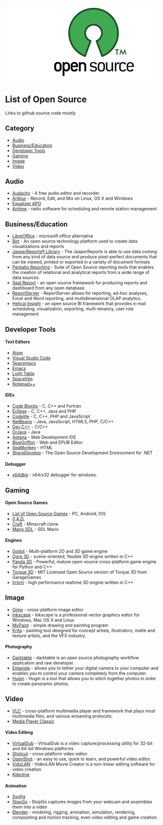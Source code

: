 ![](opensource-logo.png)

# List of Open Source
Links to github source code mostly

## Category
- [Audio](#audio)
- [Business/Education](#businesseducation)
- [Developer Tools](#developer-tools)
- [Gaming](#gaming)
- [Image](#image)
- [Video](#video)

## Audio
- [Audacity](http://www.audacityteam.org/) - A free audio editor and recorder. 
- [Ardour](https://ardour.org/) - Record, Edit, and Mix on Linux, OS X and Windows
- [Equalizer APO](https://sourceforge.net/projects/equalizerapo/)
- [Airtime](https://www.sourcefabric.org/en/airtime/) - radio software for scheduling and remote station management.

## Business/Education
- [LibreOffice](https://www.libreoffice.org/) - microsoft office alternative
- [Birt](http://www.eclipse.org/birt/) - An open source technology platform used to create data visualizations and reports
- [JasperReports® Library](http://community.jaspersoft.com/project/jasperreports-library) - The JasperReports is able to use data coming from any kind of data source and produce pixel-perfect documents that can be viewed, printed or exported in a variety of document formats
- [Pentaho Reporting](https://community.hds.com/docs/DOC-1009856) - Suite of Open Source reporting tools that enables the creation of relational and analytical reports from a wide range of data sources.
- [Seal Report](http://www.sealreport.org/) - an open source framework for producing reports and dashboard from any open database.
- [ReportServer](https://reportserver.net/en/) - ReportServer allows for reporting, ad-hoc analyses, Excel and Word reporting, and multidimensional OLAP analytics.
- [Helical Insight](http://helicalinsight.com/) - an open source BI framework that provides e-mail scheduling, visualization, exporting, multi-tenancy, user role management


## Developer Tools
#### Text Editors
- [Atom](https://github.com/atom/atom)
- [Visual Studio Code](https://github.com/Microsoft/vscode)
- [Spacemacs](https://github.com/syl20bnr/spacemacs)
- [Emacs](https://www.gnu.org/software/emacs/)
- [Light Table](https://github.com/LightTable/LightTable)
- [SpaceVim](https://github.com/SpaceVim/SpaceVim)
- [Notepad++](https://notepad-plus-plus.org/)

#### IDEs
- [Code Blocks](http://www.codeblocks.org/downloads) - C, C++ and Fortran 
- [Eclipse](https://www.eclipse.org/downloads/) - C, C++, Java and PHP
- [Codelite](https://codelite.org/) - C, C++, PHP and JavaScript
- [NetBeans](https://netbeans.org/) -  Java, JavaScript, HTML5, PHP, C/C++
- [Dev C++](https://sourceforge.net/projects/orwelldevcpp/) - C/C++
- [DrJava](https://sourceforge.net/projects/drjava/?source=directory) - Java
- [Aptana](http://www.aptana.com/) - Web Development IDE
- [BlueGriffon](http://www.bluegriffon.org/) - Web and EPUB Editor
- [SeaMonkey](https://www.seamonkey-project.org/) - HTML 
- [SharpDevelop](http://www.icsharpcode.net/OpenSource/SD/Default.aspx) - The Open Source Development Environment for .NET

#### Debugger
- [x64dbg](https://x64dbg.com/#start) -  x64/x32 debugger for windows.

## Gaming
#### Open Source Games
- [List of Open Source Games](https://github.com/leereilly/games) - PC, Android, IOS
- [0 A.D.](https://github.com/0ad/0ad)
- [Craft](https://github.com/fogleman/Craft) - Minecraft clone
- [Mario SDL](https://github.com/jakowskidev/uMario_Jakowski) - SDL Mario

#### Engines
- [Godot](https://github.com/godotengine/godot) - Multi-platform 2D and 3D game engine
- [Ogre 3D](https://github.com/OGRECave/ogre) - scene-oriented, flexible 3D engine written in C++
- [Panda 3D](https://github.com/panda3d/panda3d) - Powerful, mature open-source cross-platform game engine for Python and C++
- [Torque 3D](https://github.com/GarageGames/Torque3D) - MIT Licensed Open Source version of Torque 3D from GarageGames
- [Irrlich](http://irrlicht.sourceforge.net/?page_id=10) - high performance realtime 3D engine written in C++

## Image
- [Gimp](https://www.gimp.org/downloads/#mirrors) - cross-platform image editor
- [Inkscape](https://inkscape.org/en/) - Inkscape is a professional vector graphics editor for Windows, Mac OS X and Linux
- [MyPaint](https://github.com/mypaint/mypaint) - simple drawing and painting program
- [Krita](https://krita.org/en/features/highlights/) - painting tool designed for concept artists, illustrators, matte and texture artists, and the VFX industry.

#### Photography
- [Darktable](http://www.darktable.org/) - darktable is an open source photography workflow application and raw developer.
- [Entangle](https://entangle-photo.org/) - allows you to tether your digital camera to your computer and enables you to control your camera completely from the computer.
- [Hugin](http://hugin.sourceforge.net/) - Hugin is a tool that allows you to stitch together photos in order to create panoramic photos.

## Video
- [VLC](https://www.videolan.org/vlc/index.html) - cross-platform multimedia player and framework that plays most multimedia files, and various streaming protocols. 
- [Media Player Classic](https://sourceforge.net/projects/mpc-hc/?source=directory)

#### Video Editing
- [VirtualDub](http://virtualdub.org/index.html) - VirtualDub is a video capture/processing utility for 32-bit and 64-bit Windows platforms
- [Shotcut](https://www.shotcut.org) - cross-platform video editor.
- [OpenShot](http://www.openshot.org/) - an easy to use, quick to learn, and powerful video editor.
- [VidoLAN](https://www.videolan.org/vlmc/) - VideoLAN Movie Creator is a non-linear editing software for video creation
- [Kdenlive](https://kdenlive.org/)

#### Animation
- [Synfig](https://www.synfig.org/)
- [StopGo](http://makerbox.org.nz/stopgo/) - StopGo captures images from your webcam and assembles them into a video
- [Blender](https://www.blender.org/) - modeling, rigging, animation, simulation, rendering, compositing and motion tracking, even video editing and game creation.

